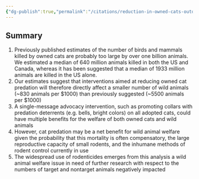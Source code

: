 ```yaml
---
{"dg-publish":true,"permalink":"/citations/reduction-in-owned-cats-outdoors-in-canada-and-the-us-and-animal-welfare-rethink-priorities/","tags":["companion_animals USA Canada"],"created":"2025-10-23T11:19:02.526+01:00","updated":"2025-10-23T11:19:02.587+01:00"}
---
```


## Summary
1.  Previously published estimates of the number of birds and mammals killed by owned cats are probably too large by over one billion animals. We estimated a median of 640 million animals killed in both the US and Canada, whereas it has been suggested that a median of 1933 million animals are killed in the US alone.
2.  Our estimates suggest that interventions aimed at reducing owned cat predation will therefore directly affect a smaller number of wild animals (~830 animals per $1000) than previously suggested (~5500 animals per $1000)
3.  A single-message advocacy intervention, such as promoting collars with predation deterrents (e.g. bells, bright colors) on all adopted cats, could have multiple benefits for the welfare of both owned cats and wild animals
4.  However, cat predation may be a net benefit for wild animal welfare given the probability that this mortality is often compensatory, the large reproductive capacity of small rodents, and the inhumane methods of rodent control currently in use
5.  The widespread use of rodenticides emerges from this analysis a wild animal welfare issue in need of further research with respect to the numbers of target and nontarget animals negatively impacted
